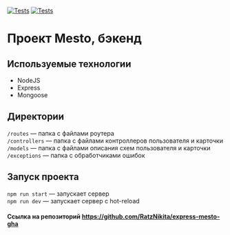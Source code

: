 [![Tests](../../actions/workflows/tests-13-sprint.yml/badge.svg)](../../actions/workflows/tests-13-sprint.yml) [![Tests](../../actions/workflows/tests-14-sprint.yml/badge.svg)](../../actions/workflows/tests-14-sprint.yml)
# Проект Mesto, бэкенд

## Используемые технологии

* NodeJS
* Express
* Mongoose

## Директории

`/routes` — папка с файлами роутера  
`/controllers` — папка с файлами контроллеров пользователя и карточки   
`/models` — папка с файлами описания схем пользователя и карточки  
`/exceptions` — папка с обработчиками ошибок


## Запуск проекта

`npm run start` — запускает сервер   
`npm run dev` — запускает сервер с hot-reload

#### Ссылка на репозиторий https://github.com/RatzNikita/express-mesto-gha
